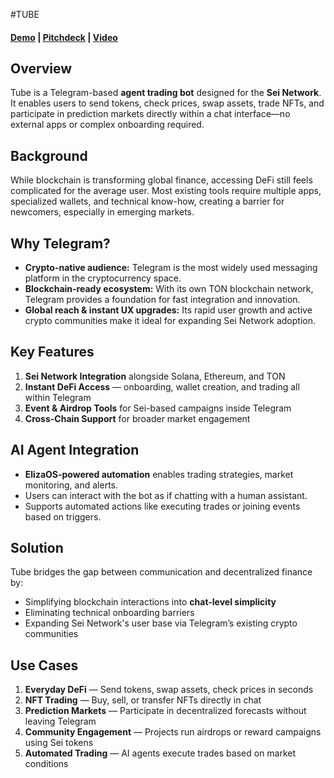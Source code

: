 #TUBE

#### [Demo]() | [Pitchdeck](https://www.figma.com/slides/7f8ZGAWWojJxASUN6NFXAU?node-id=1:848) | [Video]()

## Overview

Tube is a Telegram-based **agent trading bot** designed for the **Sei Network**.
It enables users to send tokens, check prices, swap assets, trade NFTs, and participate in prediction markets directly within a chat interface—no external apps or complex onboarding required.

## Background

While blockchain is transforming global finance, accessing DeFi still feels complicated for the average user.
Most existing tools require multiple apps, specialized wallets, and technical know-how, creating a barrier for newcomers, especially in emerging markets.

## Why Telegram?

* **Crypto-native audience:** Telegram is the most widely used messaging platform in the cryptocurrency space.
* **Blockchain-ready ecosystem:** With its own TON blockchain network, Telegram provides a foundation for fast integration and innovation.
* **Global reach & instant UX upgrades:** Its rapid user growth and active crypto communities make it ideal for expanding Sei Network adoption.

## Key Features

1. **Sei Network Integration** alongside Solana, Ethereum, and TON
2. **Instant DeFi Access** — onboarding, wallet creation, and trading all within Telegram
3. **Event & Airdrop Tools** for Sei-based campaigns inside Telegram
4. **Cross-Chain Support** for broader market engagement

## AI Agent Integration

* **ElizaOS-powered automation** enables trading strategies, market monitoring, and alerts.
* Users can interact with the bot as if chatting with a human assistant.
* Supports automated actions like executing trades or joining events based on triggers.

## Solution

Tube bridges the gap between communication and decentralized finance by:

* Simplifying blockchain interactions into **chat-level simplicity**
* Eliminating technical onboarding barriers
* Expanding Sei Network's user base via Telegram’s existing crypto communities

## Use Cases

1. **Everyday DeFi** — Send tokens, swap assets, check prices in seconds
2. **NFT Trading** — Buy, sell, or transfer NFTs directly in chat
3. **Prediction Markets** — Participate in decentralized forecasts without leaving Telegram
4. **Community Engagement** — Projects run airdrops or reward campaigns using Sei tokens
5. **Automated Trading** — AI agents execute trades based on market conditions
